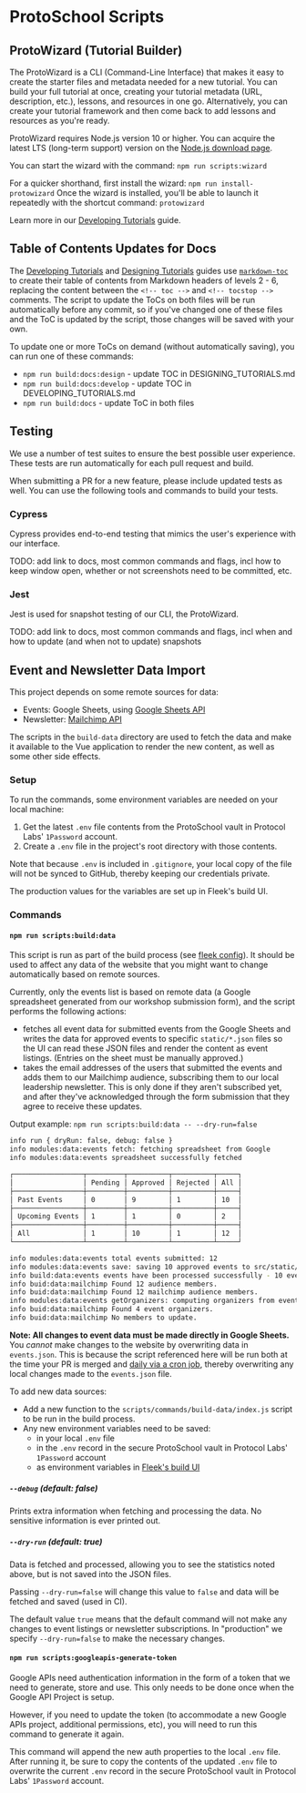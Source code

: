 # ProtoSchool Scripts

## ProtoWizard (Tutorial Builder)

The ProtoWizard is a CLI (Command-Line Interface) that makes it easy to create the starter files and metadata needed for a new tutorial. You can build your full tutorial at once, creating your tutorial metadata (URL, description, etc.), lessons, and resources in one go. Alternatively, you can create your tutorial framework and then come back to add lessons and resources as you're ready.

ProtoWizard requires Node.js version 10 or higher. You can acquire the latest LTS (long-term support) version on the [Node.js download page](https://nodejs.org/en/download/).

You can start the wizard with the command:
`npm run scripts:wizard`

For a quicker shorthand, first install the wizard:
`npm run install-protowizard`
Once the wizard is installed, you'll be able to launch it repeatedly with the shortcut command:
`protowizard`

Learn more in our [Developing Tutorials](../DEVELOPING_TUTORIALS.md) guide.

## Table of Contents Updates for Docs

The [Developing Tutorials](../DEVELOPING_TUTORIALS.md) and [Designing Tutorials](../DESIGNING_TUTORIALS.md) guides use [`markdown-toc`](https://www.npmjs.com/package/markdown-toc) to create their table of contents from Markdown headers of levels 2 - 6, replacing the content between the `<!-- toc -->` and `<!-- tocstop -->` comments. The script to update the ToCs on both files will be run automatically before any commit, so if you've changed one of these files and the ToC is updated by the script, those changes will be saved with your own.

To update one or more ToCs on demand (without automatically saving), you can run one of these commands:
  - `npm run build:docs:design` - update TOC in DESIGNING_TUTORIALS.md
  - `npm run build:docs:develop` - update TOC in DEVELOPING_TUTORIALS.md
  - `npm run build:docs` - update ToC in both files

## Testing
We use a number of test suites to ensure the best possible user experience. These tests are run automatically for each pull request and build.

When submitting a PR for a new feature, please include updated tests as well. You can use the following tools and commands to build your tests.

### Cypress
Cypress provides end-to-end testing that mimics the user's experience with our interface.

TODO: add link to docs, most common commands and flags, incl how to keep window open, whether or not screenshots need to be committed, etc.


### Jest
Jest is used for snapshot testing of our CLI, the ProtoWizard.

TODO: add link to docs, most common commands and flags, incl when and how to update (and when not to update) snapshots



## Event and Newsletter Data Import

This project depends on some remote sources for data:

- Events: Google Sheets, using [Google Sheets API](https://developers.google.com/sheets/api/reference/rest/v4/spreadsheets.values/get)
- Newsletter: [Mailchimp API](https://mailchimp.com/developer/)

The scripts in the `build-data` directory are used to fetch the data and make it available to the Vue application to render the new content, as well as some other side effects.

### Setup

To run the commands, some environment variables are needed on your local machine:

1.  Get the latest `.env` file contents from the ProtoSchool vault in Protocol Labs' `1Password` account.
2.  Create a `.env` file in the project's root directory with those contents.

Note that because `.env` is included in `.gitignore`, your local copy of the file will not be synced to GitHub, thereby keeping our credentials private.

The production values for the variables are set up in Fleek's build UI.

### Commands

#### `npm run scripts:build:data`

This script is run as part of the build process (see [fleek config](../.fleek.json#L11)).
It should be used to affect any data of the website that you might want to change automatically based on remote sources.

Currently, only the events list is based on remote data (a Google spreadsheet generated from our workshop submission form), and the script performs the following actions:

- fetches all event data for submitted events from the Google Sheets and writes the data for approved events to specific `static/*.json` files so the UI can read these JSON files and render the content as event listings. (Entries on the sheet must be manually approved.) 
- takes the email addresses of the users that submitted the events and adds them to our Mailchimp audience, subscribing them to our local leadership newsletter. This is only done if they aren't subscribed yet, and after they've acknowledged through the form submission that they agree to receive these updates.

Output example: `npm run scripts:build:data -- --dry-run=false`

```bash
info run { dryRun: false, debug: false }
info modules:data:events fetch: fetching spreadsheet from Google
info modules:data:events spreadsheet successfully fetched

┌─────────────────┬─────────┬──────────┬──────────┬─────┐
│                 │ Pending │ Approved │ Rejected │ All │
├─────────────────┼─────────┼──────────┼──────────┼─────┤
│ Past Events     │ 0       │ 9        │ 1        │ 10  │
├─────────────────┼─────────┼──────────┼──────────┼─────┤
│ Upcoming Events │ 1       │ 1        │ 0        │ 2   │
├─────────────────┼─────────┼──────────┼──────────┼─────┤
│ All             │ 1       │ 10       │ 1        │ 12  │
└─────────────────┴─────────┴──────────┴──────────┴─────┘

info modules:data:events total events submitted: 12
info modules:data:events save: saving 10 approved events to src/static/events.json
info build:data:events events have been processed successfully - 10 events saved
info buid:data:mailchimp Found 12 audience members.
info buid:data:mailchimp Found 12 mailchimp audience members.
info modules:data:events getOrganizers: computing organizers from events list.
info buid:data:mailchimp Found 4 event organizers.
info buid:data:mailchimp No members to update.
```

**Note: All changes to event data must be made directly in Google Sheets.** You _cannot_ make changes to the website by overwriting data in `events.json`. This is because the script referenced here will be run both at the time your PR is merged and [daily via a cron job](../.github/workflows/daily-build.yml), thereby overwriting any local changes made to the `events.json` file.

To add new data sources:

- Add a new function to the `scripts/commands/build-data/index.js` script to be run in the build process.
- Any new environment variables need to be saved:
    -  in your local `.env` file
    -  in the `.env` record in the secure ProtoSchool vault in Protocol Labs' `1Password` account
    -  as environment variables in [Fleek's build UI](https://app.fleek.co/#/sites/protoschool/settings/advanced-build-settings?accountId=protocollabs-team)

##### `--debug` (default: false)

Prints extra information when fetching and processing the data. No sensitive information is ever printed out.

##### `--dry-run` (default: true)

Data is fetched and processed, allowing you to see the statistics noted above, but is not saved into the JSON files.

Passing `--dry-run=false` will change this value to `false` and data will be fetched and saved (used in CI).

The default value `true` means that the default command will not make any changes to event listings or newsletter subscriptions. In "production" we specify `--dry-run=false` to make the necessary changes.

#### `npm run scripts:googleapis-generate-token`

Google APIs need authentication information in the form of a token that we need to generate, store and use.
This only needs to be done once when the Google API Project is setup.

However, if you need to update the token (to accommodate a new Google APIs project, additional permissions, etc), you will need to run this command to generate it again.

This command will append the new auth properties to the local `.env` file. After running it, be sure to copy the contents of the updated `.env` file to overwrite the current `.env` record in the secure ProtoSchool vault in Protocol Labs' `1Password` account.

